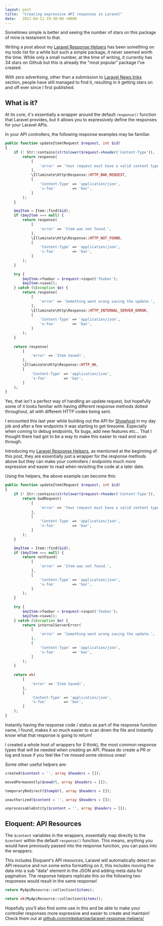```yaml
---
layout: post
title:  "Creating expressive API responses in Laravel"
date:   2021-04-11 19:30:00 +0000
---
```


Sometimes simple is better and seeing the number of stars on this package of mine is testament to that. 

Writing a post about my [Laravel Response Helpers](https://github.com/mikebarlow/laravel-response-helpers) has been something on my todo list for a while but such a simple package, it never seemed worth the time. While only a small number, at the time of writing, it currently has 34 stars on Github but this is already the "most popular" package I've created. 

With zero advertising, other than a submission to [Laravel News links](https://laravel-news.com/links) section, people have still managed to find it, resulting in it getting stars on and off ever since I first published.

## What is it?

At its core, it's essentially a wrapper around the default `response()` function that Laravel provides, but it allows you to expressively define the responses for your Laravel APIs.

In your API controllers, the following response examples may be familiar.

```php
public function updateItem(Request $request, int $id)
{
    if (! Str::contains(strtolower($request->header('Content-Type')), 'application/json')) {
        return response(
            [
                'error' => 'Your request must have a valid content type set.',
            ],       
            \Illuminate\Http\Response::HTTP_BAD_REQUEST,
            [
                'Content-Type' => 'application/json',
                'x-foo'        => 'bar',
            ]
        );   
    }

    $myItem = Item::find($id);
    if ($myItem === null) {
        return response(
            [
                'error' => 'Item was not found.',
            ],       
            \Illuminate\Http\Response::HTTP_NOT_FOUND,
            [
                'Content-Type' => 'application/json',
                'x-foo'        => 'bar',
            ]
        );
    }
    
    try {
        $myItem->foobar = $request->input('foobar');
        $myItem->save();
    } catch (\Exception $e) {
        return response(
            [
                'error' => 'Something went wrong saving the update.',
            ],       
            \Illuminate\Http\Response::HTTP_INTERNAL_SERVER_ERROR,
            [
                'Content-Type' => 'application/json',
                'x-foo'        => 'bar',
            ]
        );
    }
      
    return response(
        [
            'error' => 'Item Saved!',
        ],       
        \Illuminate\Http\Response::HTTP_OK,
        [
            'Content-Type' => 'application/json',
            'x-foo'        => 'bar',
        ]
    );
}
```

Yes, that isn't a perfect way of handling an update request, but hopefully some of it looks familiar with having different response methods dotted throughout, all with different HTTP codes being sent.

I encounted this last year while building out the API for [Showhost](https://showhost.co) in my day job and after a few endpoints it was starting to get tiresome. Especially when coming to debug endpoints, fix bugs, add new features etc... That I thought there had got to be a way to make this easier to read and scan through.

Introducing my [Laravel Response Helpers](https://github.com/mikebarlow/laravel-response-helpers), as mentioned at the beginning of this post, they are essentially just a wrapper for the response methods above but they can make your controllers / endpoints much more expressive and easier to read when revisiting the code at a later date. 

Using the helpers, the above example can become this:

```php
public function updateItem(Request $request, int $id)
{
    if (! Str::contains(strtolower($request->header('Content-Type')), 'application/json')) {
        return badRequest(
            [
                'error' => 'Your request must have a valid content type set.',
            ],
            [
                'Content-Type' => 'application/json',
                'x-foo'        => 'bar',
            ]
        );   
    }

    $myItem = Item::find($id);
    if ($myItem === null) {
        return notFound(
            [
                'error' => 'Item was not found.',
            ], 
            [
                'Content-Type' => 'application/json',
                'x-foo'        => 'bar',
            ]
        );
    }
    
    try {
        $myItem->foobar = $request->input('foobar');
        $myItem->save();
    } catch (\Exception $e) {
        return internalServerError(
            [
                'error' => 'Something went wrong saving the update.',
            ],
            [
                'Content-Type' => 'application/json',
                'x-foo'        => 'bar',
            ]
        );
    }
      
    return ok(
        [
            'error' => 'Item Saved!',
        ],
        [
            'Content-Type' => 'application/json',
            'x-foo'        => 'bar',
        ]
    );
}
```

Instantly having the response code / status as part of the response function name, I found, makes it so much easier to scan down the file and instantly know what that response is going to return!

I created a whole host of wrappers for (I think), the most common response types that will be needed when creating an API. Please do create a PR or log and issue if you feel like I've missed some obvious ones!

Some other useful helpers are:

```php
created($content = '', array $headers = []);

movedPermanently($newUrl, array $headers = []);

temporaryRedirect($tempUrl, array $headers = []);

unauthorized($content = '', array $headers = []);

unprocessableEntity($content = '', array $headers = []);
```

## Eloquent: API Resources

The `$content` variables in the wrappers, essentially map directly to the `$content` within the default `response()` function. This means, anything you would have previously passed into the response function, you can pass into the wrappers.

This includes Eloquent's API resources, Laravel will automatically detect an API resource and run some extra formatting on it, this includes moving the data into a sub "data" element in the JSON and adding meta data for pagination. The response helpers replicate this so the following two responses would result in the same response!

```php 
return MyApiResource::collection($items);

return ok(MyApiResource::collection($items));
```

Hopefully you'll also find some use in this and be able to make your controller responses more expressive and easier to create and maintain! Check them out at [github.com/mikebarlow/laravel-response-helpers/](https://github.com/mikebarlow/laravel-response-helpers/)

